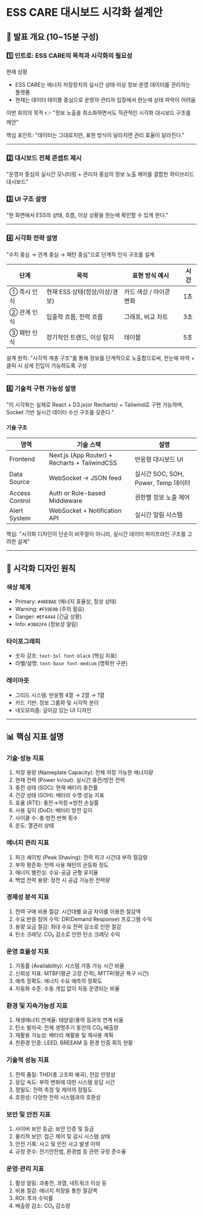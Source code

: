 # ESS CARE 대시보드 시각화 설계안

## 🎯 발표 개요 (10~15분 구성)

### 1️⃣ 인트로: ESS CARE의 목적과 시각화의 필요성

현재 상황

- ESS CARE는 에너지 저장장치의 실시간 상태·이상 정보·운영 데이터를 관리하는 플랫폼
- 현재는 데이터 테이블 중심으로 운영자·관리자 입장에서 한눈에 상태 파악이 어려움

이번 회의의 목적
👉 "정보 노출을 최소화하면서도 직관적인 시각화 대시보드 구조를 제안"

핵심 포인트: "데이터는 그대로지만, 표현 방식이 달라지면 관리 효율이 달라진다."

---

### 2️⃣ 대시보드 전체 콘셉트 제시

"운영자 중심의 실시간 모니터링 + 관리자 중심의 정보 노출 제어를 결합한 하이브리드 대시보드"

### 3️⃣ UI 구조 설명

"한 화면에서 ESS의 상태, 흐름, 이상 상황을 한눈에 확인할 수 있게 한다."

---

### 4️⃣ 시각화 전략 설명

"수치 중심 → 관계 중심 → 패턴 중심"으로 단계적 인식 구조를 설계

| 단계        | 목적                          | 표현 방식 예시          | 시간 |
| ----------- | ----------------------------- | ----------------------- | ---- |
| ① 즉시 인식 | 현재 ESS 상태(정상/이상/경보) | 카드 색상 / 아이콘 변화 | 1초  |
| ② 관계 인식 | 입출력 흐름, 전력 흐름        | 그래프, 비교 차트       | 3초  |
| ③ 패턴 인식 | 장기적인 트렌드, 이상 탐지    | 테이블                  | 5초  |

설계 원칙: "시각적 계층 구조"를 통해 정보를 단계적으로 노출함으로써, 한눈에 파악 + 클릭 시 상세 진입이 가능하도록 구성

---

### 6️⃣ 기술적 구현 가능성 설명

"이 시각화는 실제로 React + D3.js(or Recharts) + Tailwind로 구현 가능하며, Socket 기반 실시간 데이터 수신 구조를 갖춘다."

#### 기술 구조

| 영역           | 기술 스택                                     | 설명                                |
| -------------- | --------------------------------------------- | ----------------------------------- |
| Frontend       | Next.js (App Router) + Recharts + TailwindCSS | 반응형 대시보드 UI                  |
| Data Source    | WebSocket → JSON feed                         | 실시간 SOC, SOH, Power, Temp 데이터 |
| Access Control | Auth or Role-based Middleware                 | 권한별 정보 노출 제어               |
| Alert System   | WebSocket + Notification API                  | 실시간 알림 시스템                  |

핵심: "시각화 디자인이 단순히 비주얼이 아니라, 실시간 데이터 파이프라인 구조를 고려한 설계"

---

## 🎨 시각화 디자인 원칙

### 색상 체계

- Primary: `#48EBAE` (에너지 효율성, 정상 상태)
- Warning: `#F59E0B` (주의 필요)
- Danger: `#EF4444` (긴급 상황)
- Info: `#3B82F6` (정보성 알림)

### 타이포그래피

- 숫자 강조: `text-3xl font-black` (핵심 지표)
- 라벨/설명: `text-base font-medium` (명확한 구분)

### 레이아웃

- 그리드 시스템: 반응형 4열 → 2열 → 1열
- 카드 기반: 정보 그룹화 및 시각적 분리
- 네오모피즘: 깊이감 있는 UI 디자인

---

## 📊 핵심 지표 설명

### 기술·성능 지표

1. 저장 용량 (Nameplate Capacity): 전체 저장 가능한 에너지량
2. 현재 전력 (Power in/out): 실시간 충전/방전 전력
3. 충전 상태 (SOC): 현재 배터리 충전률
4. 건강 상태 (SOH): 배터리 수명·성능 지표
5. 효율 (RTE): 충전→저장→방전 손실률
6. 사용 깊이 (DoD): 배터리 방전 깊이
7. 사이클 수: 충·방전 반복 횟수
8. 온도: 열관리 상태

### 에너지 관리 지표

1. 피크 셰이빙 (Peak Shaving): 전력 피크 시간대 부하 절감량
2. 부하 평준화: 전력 사용 패턴의 균등화 정도
3. 에너지 밸런싱: 수요-공급 균형 유지율
4. 백업 전력 용량: 정전 시 공급 가능한 전력량

### 경제성 분석 지표

1. 전력 구매 비용 절감: 시간대별 요금 차이를 이용한 절감액
2. 수요 반응 참여 수익: DR(Demand Response) 프로그램 수익
3. 용량 요금 절감: 최대 수요 전력 감소로 인한 절감
4. 탄소 크레딧: CO₂ 감소로 인한 탄소 크레딧 수익

### 운영 효율성 지표

1. 가동률 (Availability): 시스템 가동 가능 시간 비율
2. 신뢰성 지표: MTBF(평균 고장 간격), MTTR(평균 복구 시간)
3. 예측 정확도: 에너지 수요 예측의 정확도
4. 자동화 수준: 수동 개입 없이 자동 운영되는 비율

### 환경 및 지속가능성 지표

1. 재생에너지 연계율: 태양광/풍력 등과의 연계 비율
2. 탄소 발자국: 전체 생명주기 동안의 CO₂ 배출량
3. 재활용 가능성: 배터리 재활용 및 재사용 계획
4. 친환경 인증: LEED, BREEAM 등 환경 인증 획득 현황

### 기술적 성능 지표

1. 전력 품질: THD(총 고조파 왜곡), 전압 안정성
2. 응답 속도: 부하 변화에 대한 시스템 응답 시간
3. 정밀도: 전력 측정 및 제어의 정밀도
4. 호환성: 다양한 전력 시스템과의 호환성

### 보안 및 안전 지표

1. 사이버 보안 등급: 보안 인증 및 등급
2. 물리적 보안: 접근 제어 및 감시 시스템 상태
3. 안전 기록: 사고 및 안전 사고 발생 이력
4. 규정 준수: 전기안전법, 환경법 등 관련 규정 준수율

### 운영·관리 지표

1. 활성 알림: 과충전, 과열, 네트워크 이상 등
2. 비용 절감: 에너지 저장을 통한 절감액
3. ROI: 투자 수익률
4. 배출량 감소: CO₂ 감소량
